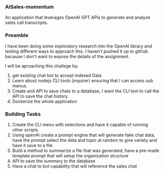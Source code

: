 ### AISales-momentum
An application that leverages OpenAI GPT APIs to generate and analyze sales call transcripts.

### Preamble
I have been doing some exploratory research into the OpenAI library and testing different ways to approach this. I haven't pushed it up to github because I don't want to expose the details of the assignment.

I will be aproaching this challege by:

1) get existing chat bot to accept indexed Data
2) Learn about nodejs CLI tools (inquirer) ensuring that I can access sub menus.
3) Create and API to save chats to a database, I want the CLI tool to call the API to save the chat history.
4) Dockerize the whole application


### Building Tasks
1) Create the CLI menu with selections and have it capable of running other scripts.
2) Using openAI create a prompt engine that will generate fake chat data, have the prompt select the data and topic at random to give variety and have it save to a file
3) Build a method to summarize a file that was generated, have a pre-made template prompt that will setup the organization structure
4) API to save the summary to the database
5) Have a chat to bot capability that will reference the sales chat
